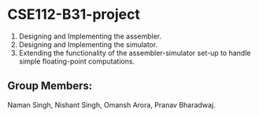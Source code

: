 # CSE112-B31-project
1. Designing and Implementing the assembler. 
2. Designing and Implementing the simulator. 
3. Extending the functionality of the assembler-simulator set-up to handle simple floating-point computations.

## Group Members:
Naman Singh,
Nishant Singh,
Omansh Arora,
Pranav Bharadwaj.
